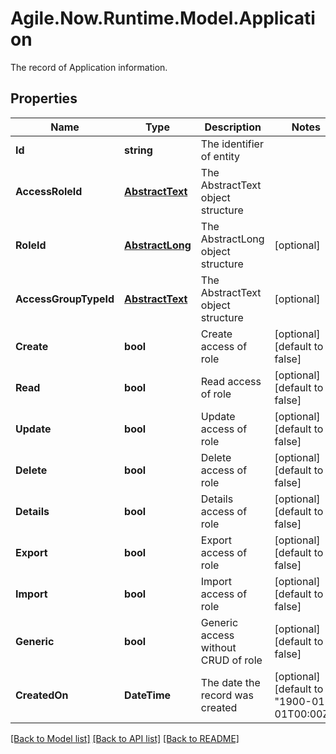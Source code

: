 # Agile.Now.Runtime.Model.Application
The record of Application information.

## Properties

Name | Type | Description | Notes
------------ | ------------- | ------------- | -------------
**Id** | **string** | The identifier of entity | 
**AccessRoleId** | [**AbstractText**](AbstractText.md) | The AbstractText object structure | 
**RoleId** | [**AbstractLong**](AbstractLong.md) | The AbstractLong object structure | [optional] 
**AccessGroupTypeId** | [**AbstractText**](AbstractText.md) | The AbstractText object structure | [optional] 
**Create** | **bool** | Create access of role | [optional] [default to false]
**Read** | **bool** | Read access of role | [optional] [default to false]
**Update** | **bool** | Update access of role | [optional] [default to false]
**Delete** | **bool** | Delete access of role | [optional] [default to false]
**Details** | **bool** | Details access of role | [optional] [default to false]
**Export** | **bool** | Export access of role | [optional] [default to false]
**Import** | **bool** | Import access of role | [optional] [default to false]
**Generic** | **bool** | Generic access without CRUD of role | [optional] [default to false]
**CreatedOn** | **DateTime** | The date the record was created | [optional] [default to "1900-01-01T00:00Z"]

[[Back to Model list]](../../README.md#documentation-for-models) [[Back to API list]](../../README.md#documentation-for-api-endpoints) [[Back to README]](../../README.md)

